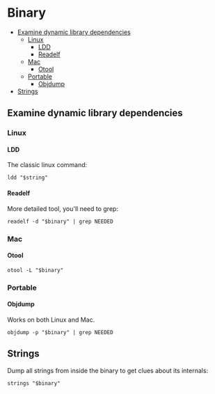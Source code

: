 # Binary

<!-- INDEX_START -->

- [Examine dynamic library dependencies](#examine-dynamic-library-dependencies)
  - [Linux](#linux)
    - [LDD](#ldd)
    - [Readelf](#readelf)
  - [Mac](#mac)
    - [Otool](#otool)
  - [Portable](#portable)
    - [Objdump](#objdump)
- [Strings](#strings)

<!-- INDEX_END -->

## Examine dynamic library dependencies

### Linux

#### LDD

The classic linux command:

```shell
ldd "$string"
```

#### Readelf

More detailed tool, you'll need to grep:

```shell
readelf -d "$binary" | grep NEEDED
```

### Mac

#### Otool

```shell
otool -L "$binary"
```

### Portable

#### Objdump

Works on both Linux and Mac.

```shell
objdump -p "$binary" | grep NEEDED
```

## Strings

Dump all strings from inside the binary to get clues about its internals:

```shell
strings "$binary"
```
